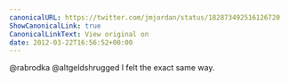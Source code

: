 ```yaml
---
canonicalURL: https://twitter.com/jmjordan/status/182873492516126720
ShowCanonicalLink: true
CanonicalLinkText: View original on
date: 2012-03-22T16:56:52+00:00
---
```

@rabrodka @altgeldshrugged I felt the exact same way.